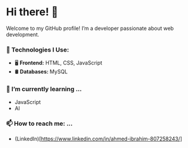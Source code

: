 # Hi there! 👋
Welcome to my GitHub profile! I’m a developer passionate about web development.


### 🔧 Technologies I Use:
- 🖥️ **Frontend:** HTML, CSS, JavaScript
- 🛢️ **Databases:** MySQL

### 🌱 I’m currently learning ...
- JavaScript
- AI

### 📫 How to reach me: ...
- (LinkedIn)[https://www.linkedin.com/in/ahmed-ibrahim-807258243/]

<!--
**Ah-Ibrahim/Ah-Ibrahim** is a ✨ _special_ ✨ repository because its `README.md` (this file) appears on your GitHub profile.

Here are some ideas to get you started:

- 🔭 I’m currently working on ...
- 🌱 I’m currently learning ...
- 👯 I’m looking to collaborate on ...
- 🤔 I’m looking for help with ...
- 💬 Ask me about ...
- 📫 How to reach me: ...
- 😄 Pronouns: ...
- ⚡ Fun fact: ...
-->
